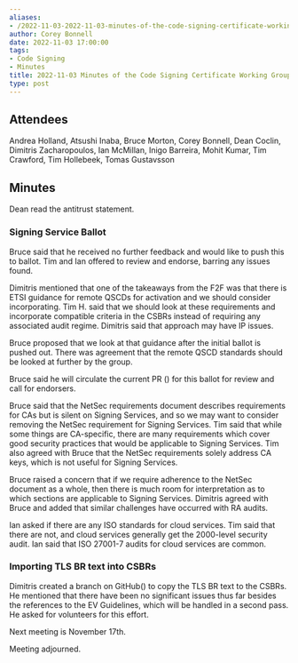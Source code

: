 ```yaml
---
aliases:
- /2022-11-03-2022-11-03-minutes-of-the-code-signing-certificate-working-group/
author: Corey Bonnell
date: 2022-11-03 17:00:00
tags:
- Code Signing
- Minutes
title: 2022-11-03 Minutes of the Code Signing Certificate Working Group
type: post
---
```


## Attendees 

Andrea Holland, Atsushi Inaba, Bruce Morton, Corey Bonnell, Dean Coclin, Dimitris Zacharopoulos, Ian McMillan, Inigo Barreira, Mohit Kumar, Tim Crawford, Tim Hollebeek, Tomas Gustavsson

## Minutes 

Dean read the antitrust statement.

### Signing Service Ballot 

Bruce said that he received no further feedback and would like to push this to ballot. Tim and Ian offered to review and endorse, barring any issues found.

Dimitris mentioned that one of the takeaways from the F2F was that there is ETSI guidance for remote QSCDs for activation and we should consider incorporating. Tim H. said that we should look at these requirements and incorporate compatible criteria in the CSBRs instead of requiring any associated audit regime. Dimitris said that approach may have IP issues.

Bruce proposed that we look at that guidance after the initial ballot is pushed out. There was agreement that the remote QSCD standards should be looked at further by the group.

Bruce said he will circulate the current PR () for this ballot for review and call for endorsers.

Bruce said that the NetSec requirements document describes requirements for CAs but is silent on Signing Services, and so we may want to consider removing the NetSec requirement for Signing Services. Tim said that while some things are CA-specific, there are many requirements which cover good security practices that would be applicable to Signing Services. Tim also agreed with Bruce that the NetSec requirements solely address CA keys, which is not useful for Signing Services.

Bruce raised a concern that if we require adherence to the NetSec document as a whole, then there is much room for interpretation as to which sections are applicable to Signing Services. Dimitris agreed with Bruce and added that similar challenges have occurred with RA audits.

Ian asked if there are any ISO standards for cloud services. Tim said that there are not, and cloud services generally get the 2000-level security audit. Ian said that ISO 27001-7 audits for cloud services are common.

### Importing TLS BR text into CSBRs 

Dimitris created a branch on GitHub() to copy the TLS BR text to the CSBRs. He mentioned that there have been no significant issues thus far besides the references to the EV Guidelines, which will be handled in a second pass. He asked for volunteers for this effort.

Next meeting is November 17th.

Meeting adjourned.